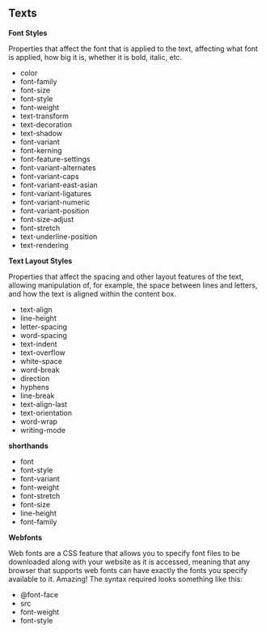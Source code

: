 ## Texts

**Font Styles**

Properties that affect the font that is applied to the text, affecting what font is applied, how big it is, whether it is bold, italic, etc.

- color
- font-family
- font-size
- font-style
- font-weight
- text-transform
- text-decoration
- text-shadow
- font-variant
- font-kerning
- font-feature-settings
- font-variant-alternates
- font-variant-caps
- font-variant-east-asian
- font-variant-ligatures
- font-variant-numeric
- font-variant-position
- font-size-adjust
- font-stretch
- text-underline-position
- text-rendering

**Text Layout Styles**

Properties that affect the spacing and other layout features of the text, allowing manipulation of, for example, the space between lines and letters, and how the text is aligned within the content box.

- text-align
- line-height
- letter-spacing
- word-spacing
- text-indent
- text-overflow
- white-space
- word-break
- direction
- hyphens
- line-break
- text-align-last
- text-orientation
- word-wrap
- writing-mode

**shorthands**

- font
- font-style
- font-variant
- font-weight
- font-stretch
- font-size
- line-height
- font-family

**Webfonts**

Web fonts are a CSS feature that allows you to specify font files to be downloaded along with your website as it is accessed, meaning that any browser that supports web fonts can have exactly the fonts you specify available to it. Amazing! The syntax required looks something like this:

- @font-face
- src
- font-weight
- font-style
